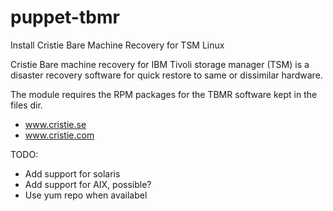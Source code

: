puppet-tbmr
===========

Install Cristie Bare Machine Recovery for TSM Linux

Cristie Bare machine recovery for IBM Tivoli storage manager (TSM)
is a disaster recovery software for quick restore
to same or dissimilar hardware.

The module requires the RPM packages for the TBMR software kept in the files dir. 

- www.cristie.se
- www.cristie.com

TODO:
- Add support for solaris
- Add support for AIX, possible?
- Use yum repo when availabel 
